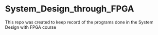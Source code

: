 # System_Design_through_FPGA
This repo was created to keep record of the programs done in the System Design with FPGA course
